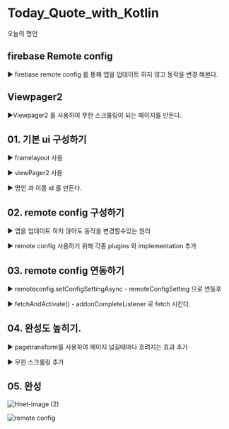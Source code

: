 # Today_Quote_with_Kotlin

오늘의 명언

## firebase Remote config

▶ firebase remote config 를 통해 앱을 업데이트 하지 않고 동작을 변경 해본다.

## Viewpager2

▶Viewpager2 를 사용하여 무한 스크롤링이 되는 페이지를 만든다.

## 01. 기본 ui 구성하기

▶ framelayout 사용

▶ viewPager2 사용 

▶ 명언 과 이름 id 를 만든다.

## 02. remote config 구성하기

▶ 앱을 업데이트 하지 않아도 동작을 변경할수있는 원리

▶ remote config 사용하기 위해 각종 plugins 와 implementation 추가

## 03. remote config 연동하기

▶ remoteconfig.setConfigSettingAsync - remoteConfigSetting 으로 연동후

▶ fetchAndActivate() - addonCompleteListener 로 fetch 시킨다.

## 04. 완성도 높히기.

▶ pagetransform를 사용하여 페이지 넘길때마다 흐려지는 효과 추가 

▶ 무한 스크롤링 추가

## 05. 완성

![Hnet-image (2)](https://user-images.githubusercontent.com/72656002/154014110-5d267714-ce6e-47d6-bcac-e5a3aeb0554c.gif)

![remote config](https://user-images.githubusercontent.com/72656002/154013841-8bac97fc-459c-4c98-9abe-5a6205a9e5cc.PNG)


